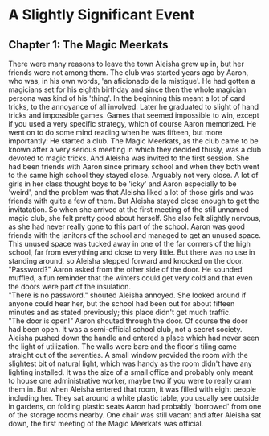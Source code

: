 # A Slightly Significant Event

## Chapter 1: The Magic Meerkats

There were many reasons to leave the town Aleisha grew up in, but her friends were not among them.
The club was started years ago by Aaron, who was, in his own words, 'an aficionado de la mistique'. 
He had gotten a magicians set for his eighth birthday and since then the whole magician persona was kind of his 'thing'. 
In the beginning this meant a lot of card tricks, to the annoyance of all involved. Later he graduated to slight of hand tricks and impossible games. 
Games that seemed impossible to win, except if you used a very specific strategy, which of course Aaron memorized. 
He went on to do some mind reading when he was fifteen, but more importantly: He started a club. 
The Magic Meerkats, as the club came to be known after a very serious meeting in which they decided thusly, was a club devoted to magic tricks. 
And Aleisha was invited to the first session.
She had been friends with Aaron since primary school and when they both went to the same high school they stayed close. 
Arguably not very close. A lot of girls in her class thought boys to be 'icky' and Aaron especially to be 'weird', and the problem was that Aleisha liked a lot of those girls and was friends with quite a few of them. 
But Aleisha stayed close enough to get the invitatation. 
So when she arrived at the first meeting of the still unnamed magic club, she felt pretty good about herself. 
She also felt slightly nervous, as she had never really gone to this part of the school. 
Aaron was good friends with the janitors of the school and managed to get an unused space. 
This unused space was tucked away in one of the far corners of the high school, far from everything and close to very little. 
But there was no use in standing around, so Aleisha stepped forward and knocked on the door.  
"Password?" Aaron asked from the other side of the door. 
He sounded muffled, a fun reminder that the winters could get very cold and that even the doors were part of the insulation.  
"There is no password." shouted Aleisha annoyed. 
She looked around if anyone could hear her, but the school had been out for about fifteen minutes and as stated previously; this place didn't get much traffic.  
"The door is open!" Aaron shouted through the door. 
Of course the door had been open. 
It was a semi-official school club, not a secret society. 
Aleisha pushed down the handle and entered a place which had never seen the light of utilization. 
The walls were bare and the floor's tiling came straight out of the seventies. 
A small window provided the room with the slightest bit of natural light, which was handy as the room didn't have any lighting installed. 
It was the size of a small office and probably only meant to house one administrative worker, maybe two if you were to really cram them in. 
But when Aleisha entered that room, it was filled with eight people including her. 
They sat around a white plastic table, you usually see outside in gardens, on folding plastic seats Aaron had probably 'borrowed' from one of the storage rooms nearby. 
One chair was still vacant and after Aleisha sat down, the first meeting of the Magic Meerkats was official.  

